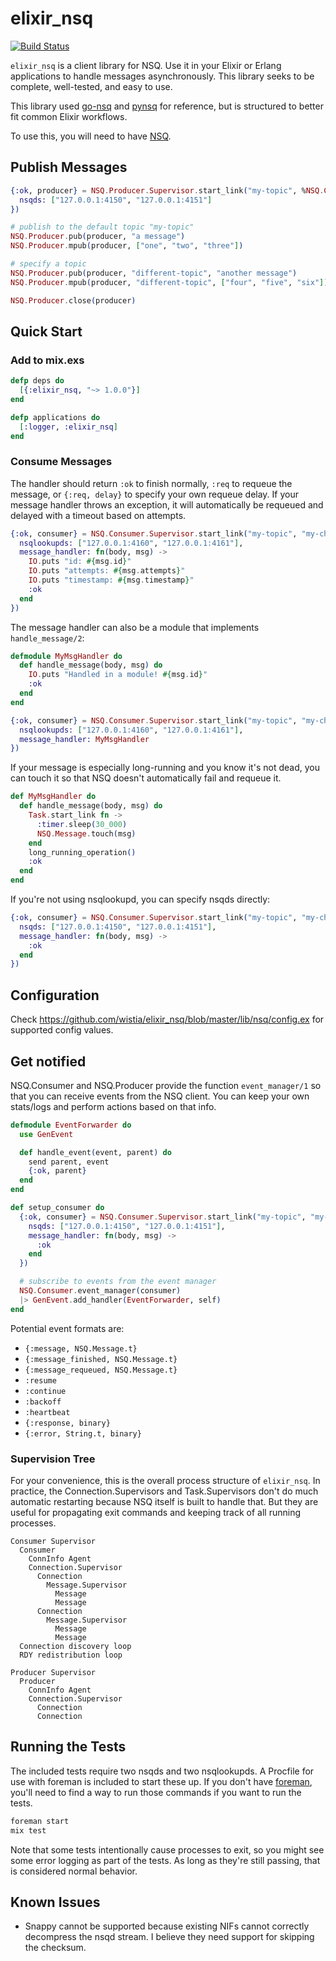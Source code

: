 # elixir_nsq

[![Build Status](https://travis-ci.org/wistia/elixir_nsq.svg?branch=master)](https://travis-ci.org/wistia/elixir_nsq)

`elixir_nsq` is a client library for NSQ. Use it in your Elixir or Erlang
applications to handle messages asynchronously. This library seeks to be
complete, well-tested, and easy to use.

This library used [go-nsq](https://github.com/nsqio/go-nsq) and
[pynsq](https://github.com/nsqio/pynsq) for reference, but is structured to
better fit common Elixir workflows.

To use this, you will need to have [NSQ](http://nsq.io/).

## Publish Messages

```elixir
{:ok, producer} = NSQ.Producer.Supervisor.start_link("my-topic", %NSQ.Config{
  nsqds: ["127.0.0.1:4150", "127.0.0.1:4151"]
})

# publish to the default topic "my-topic"
NSQ.Producer.pub(producer, "a message")
NSQ.Producer.mpub(producer, ["one", "two", "three"])

# specify a topic
NSQ.Producer.pub(producer, "different-topic", "another message")
NSQ.Producer.mpub(producer, "different-topic", ["four", "five", "six"])

NSQ.Producer.close(producer)
```

## Quick Start

### Add to mix.exs

```elixir
defp deps do
  [{:elixir_nsq, "~> 1.0.0"}]
end

defp applications do
  [:logger, :elixir_nsq]
end
```

### Consume Messages

The handler should return `:ok` to finish normally, `:req` to requeue the
message, or `{:req, delay}` to specify your own requeue delay. If your message
handler throws an exception, it will automatically be requeued and delayed with
a timeout based on attempts.

```elixir
{:ok, consumer} = NSQ.Consumer.Supervisor.start_link("my-topic", "my-channel", %NSQ.Config{
  nsqlookupds: ["127.0.0.1:4160", "127.0.0.1:4161"],
  message_handler: fn(body, msg) ->
    IO.puts "id: #{msg.id}"
    IO.puts "attempts: #{msg.attempts}"
    IO.puts "timestamp: #{msg.timestamp}"
    :ok
  end
})
```

The message handler can also be a module that implements `handle_message/2`:

```elixir
defmodule MyMsgHandler do
  def handle_message(body, msg) do
    IO.puts "Handled in a module! #{msg.id}"
    :ok
  end
end

{:ok, consumer} = NSQ.Consumer.Supervisor.start_link("my-topic", "my-channel", %NSQ.Config{
  nsqlookupds: ["127.0.0.1:4160", "127.0.0.1:4161"],
  message_handler: MyMsgHandler
})
```

If your message is especially long-running and you know it's not dead, you can
touch it so that NSQ doesn't automatically fail and requeue it.

```elixir
def MyMsgHandler do
  def handle_message(body, msg) do
    Task.start_link fn ->
      :timer.sleep(30_000)
      NSQ.Message.touch(msg)
    end
    long_running_operation()
    :ok
  end
end
```

If you're not using nsqlookupd, you can specify nsqds directly:

```elixir
{:ok, consumer} = NSQ.Consumer.Supervisor.start_link("my-topic", "my-channel", %NSQ.Config{
  nsqds: ["127.0.0.1:4150", "127.0.0.1:4151"],
  message_handler: fn(body, msg) ->
    :ok
  end
})
```

## Configuration

Check https://github.com/wistia/elixir_nsq/blob/master/lib/nsq/config.ex for
supported config values.

## Get notified

NSQ.Consumer and NSQ.Producer provide the function `event_manager/1` so that
you can receive events from the NSQ client. You can keep your own stats/logs
and perform actions based on that info.

```elixir
defmodule EventForwarder do
  use GenEvent

  def handle_event(event, parent) do
    send parent, event
    {:ok, parent}
  end
end

def setup_consumer do
  {:ok, consumer} = NSQ.Consumer.Supervisor.start_link("my-topic", "my-channel", %NSQ.Config{
    nsqds: ["127.0.0.1:4150", "127.0.0.1:4151"],
    message_handler: fn(body, msg) ->
      :ok
    end
  })

  # subscribe to events from the event manager
  NSQ.Consumer.event_manager(consumer)
  |> GenEvent.add_handler(EventForwarder, self)
end
```

Potential event formats are:

- `{:message, NSQ.Message.t}`
- `{:message_finished, NSQ.Message.t}`
- `{:message_requeued, NSQ.Message.t}`
- `:resume`
- `:continue`
- `:backoff`
- `:heartbeat`
- `{:response, binary}`
- `{:error, String.t, binary}`

### Supervision Tree

For your convenience, this is the overall process structure of `elixir_nsq`.
In practice, the Connection.Supervisors and Task.Supervisors don't do much
automatic restarting because NSQ itself is built to handle that. But they are
useful for propagating exit commands and keeping track of all running
processes.

    Consumer Supervisor
      Consumer
        ConnInfo Agent
        Connection.Supervisor
          Connection
            Message.Supervisor
              Message
              Message
          Connection
            Message.Supervisor
              Message
              Message
      Connection discovery loop
      RDY redistribution loop

    Producer Supervisor
      Producer
        ConnInfo Agent
        Connection.Supervisor
          Connection
          Connection

## Running the Tests

The included tests require two nsqds and two nsqlookupds. A Procfile for use
with foreman is included to start these up. If you don't have
[foreman](https://github.com/ddollar/foreman), you'll need to find a way to run
those commands if you want to run the tests.

```bash
foreman start
mix test
```

Note that some tests intentionally cause processes to exit, so you might see
some error logging as part of the tests. As long as they're still passing, that
is considered normal behavior.


## Known Issues

- Snappy cannot be supported because existing NIFs cannot correctly decompress
  the nsqd stream. I believe they need support for skipping the checksum.
